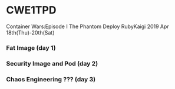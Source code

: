 # CWE1TPD
Container Wars:Episode I  The Phantom Deploy  RubyKaigi 2019 Apr 18th(Thu)-20th(Sat) 

### Fat Image (day 1) 

### Security Image and Pod (day 2)

### Chaos Engineering ??? (day 3)
